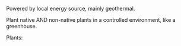 Powered by local energy source, mainly geothermal.

Plant native AND non-native plants in a controlled environment, like a greenhouse.

Plants:


